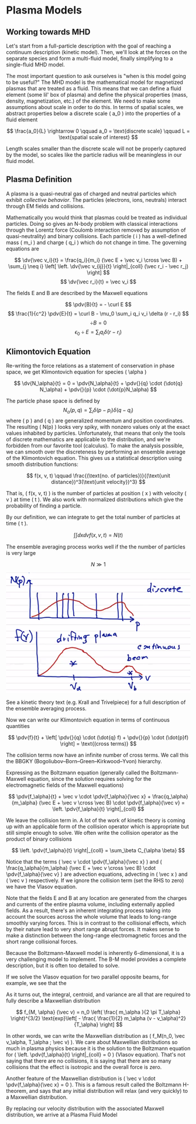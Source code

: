 # Plasma Models

## Working towards MHD

Let's start from a full-particle description with the goal of reaching a continuum description (kinetic model). Then, we'll look at the forces on the separate species and form a multi-fluid model, finally simplifying to a single-fluid MHD model.

The most important question to ask ourselves is "when is this model going to be useful?" The MHD model is the mathematical model for magnetized plasmas that are treated as a fluid. This means that we can define a fluid element (some lil' box of plasma) and define the physical properties (mass, density, magnetization, etc.) of the element. We need to make some assumptions about scale in order to do this. In terms of spatial scales, we abstract properties below a discrete scale \( a_0 \)  into the properties of a fluid element

$$
\frac{a_0}{L} \rightarrow 0 \qquad a_0 = \text{discrete scale} \qquad L = \text{spatial scale of interest}
$$

Length scales smaller than the discrete scale will not be properly captured by the model, so scales like the particle radius will be meaningless in our fluid model.

## Plasma Definition

A plasma is a quasi-neutral gas of charged and neutral particles which exhibit _collective behavior_. The particles (electrons, ions, neutrals) interact through EM fields and collisions.

Mathematically you would think that plasmas could be treated as individual particles. Doing so gives an N-body problem with classical interactions through the Lorentz force (Coulomb interaction removed by assumption of quasi-neutrality) and binary collisions. Each particle \( i \)  has a well-defined mass \( m_i \)  and charge \( q_i \)  which do not change in time. The governing equations are

$$
\dv{\vec v_i}{t} = \frac{q_i}{m_i} (\vec E + \vec v_i \cross \vec B) + \sum_{j \neq i} \left[ \left. \dv{\vec v_{ij}}{t} \right|_{coll} (\vec r_i - \vec r_j) \right]
$$
$$
\dv{\vec r_i}{t} = \vec v_i
$$

The fields E and B are described by the Maxwell equations

$$
\pdv{B}{t} = - \curl E
$$
$$
\frac{1}{c^2} \pdv{E}{t} = \curl B - \mu_0 \sum_i q_i v_i \delta (r - r_i)
$$
$$
\div B = 0
$$
$$
\epsilon_0 \div E = \sum_i q_i \delta (r - r_i)
$$

## Klimontovich Equation

Re-writing the force relations as a statement of conservation in phase space, we get Klimontovich equation for species \( \alpha \) 

$$
\dv{N_\alpha}{t} = 0 = \pdv{N_\alpha}{t} + \pdv{}{q} \cdot (\dot{q} N_\alpha) + \pdv{}{p} \cdot (\dot{p}N_\alpha)
$$

The particle phase space is defined by 
$$
N_\alpha(p, q) = \sum_i \delta(p - p_i) \delta(q - q_i)
$$
where \( p \) and \( q \) are generalized momentum and position coordinates. The resulting \( N(p) \) looks very spiky, with nonzero values only at the exact values inhabited by particles. Unfortunately, that means that only the tools of discrete mathematics are applicable to the distribution, and we're forbidden from our favorite tool (calculus). To make the analysis possible, we can smooth over the discreteness by performing an ensemble average of the Klimontovich equation. This gives us a statistical description using smooth distribution functions:

$$
f(x, v, t) \qquad \frac{(\text{no. of particles})}{(\text{unit distance})^3(\text{unit velocity})^3}
$$

That is, \( f(x, v, t) \) is the number of particles at position \( x \) with velocity \( v \) at time \( t \). We also work with normalized distributions which give the probability of finding a particle.

By our definition, we can integrate to get the total number of particles at time \( t \).

$$
\int \int \dd x \dd v f(x, v, t) = N(t)
$$

The ensemble averaging process works well if the the number of particles is very large

$$
N \gg 1
$$

<p align="center"> <img alt="Figure 12.1" src="../img/12.1.png" /> </p>

See a kinetic theory text (e.g. Krall and Trivelpiece) for a full description of the ensemble averaging process.

Now we can write our Klimontovich equation in terms of continuous quantities

$$
\pdv{f}{t} + \left[ \pdv{}{q} \cdot (\dot{q} f) + \pdv{}{p} \cdot (\dot{p}f) \right] = \text{(cross terms)}
$$

The collision terms now have an infinite number of cross terms. We call this the BBGKY (Bogoliubov–Born–Green–Kirkwood–Yvon) hierarchy.

Expressing as the Boltzmann equation (generally called the Boltzmann-Maxwell equation, since the solution requires solving for the electromagnetic fields of the Maxwell equations)

$$
\pdv{f_\alpha}{t} + \vec v \cdot \pdv{f_\alpha}{\vec x} + \frac{q_\alpha}{m_\alpha} (\vec E + \vec v \cross \vec B) \cdot \pdv{f_\alpha}{\vec v} = \left. \pdv{f_\alpha}{t} \right|_{coll}
$$

We leave the collision term in. A lot of the work of kinetic theory is coming up with an applicable form of the collision operator which is appropriate but still simple enough to solve. We often write the collision operator as the product of binary collisions

$$
 \left. \pdv{f_\alpha}{t} \right|_{coll} = \sum_\beta C_{\alpha \beta}
$$

Notice that the terms \( \vec v \cdot \pdv{f_\alpha}{\vec x} \) and \( \frac{q_\alpha}{m_\alpha} (\vec E + \vec v \cross \vec B) \cdot \pdv{f_\alpha}{\vec v} \) are advection equations, advecting in \( \vec x \) and \( \vec v \) respectively. If we ignore the collision term (set the RHS to zero) we have the Vlasov equation.

Note that the fields E and B at any location are generated from the charges and currents of the entire plasma volume, including externally applied fields. As a result, there's an inherent integrating process taking into account the sources across the whole volume that leads to long-range smoothly varying forces. This is in contrast to the collisional effects, which by their nature lead to very short range abrupt forces. It makes sense to make a distinction between the long-range electromagnetic forces and the short range collisional forces.

Because the Boltzmann-Maxwell model is inherently 6-dimensional, it is a very challenging model to implement. The B-M model provides a complete description, but it is often too detailed to solve.

If we solve the Vlasov equation for two parallel opposite beams, for example, we see that the 

As it turns out, the integral, centroid, and variance are all that are required to fully describe a Maxwellian distribution

$$
f_{M, \alpha} (\vec v) = n_0 \left( \frac{ m_\alpha }{2 \pi T_\alpha} \right)^{3/2} \text{exp}\left[ - \frac{ \frac{1}{2} m_\alpha (v - v_\alpha)^2}{T_\alpha} \right]
$$

In other words, we can write the Maxwellian distribution as \( f_M(n_0, \vec v_\alpha, T_\alpha ; \vec v) \). We care about Maxwellian distributions so much in plasma physics because it is the solution to the Boltzmann equation for \( \left. \pdv{f_\alpha}{t} \right|_{coll} = 0 \) (Vlasov equation). That's not saying that there are no collisions, it is saying that there are so many collisions that the effect is isotropic and the overall force is zero.

Another feature of the Maxwellian distribution is \( \vec v \cdot \pdv{f_\alpha}{\vec x} = 0 \). This is a famous result called the Boltzmann H-theorem, and says that any initial distribution will relax (and very quickly) to a Maxwellian distribution.

By replacing our velocity distribution with the associated Maxwell distribution, we arrive at a Plasma Fluid Model 

